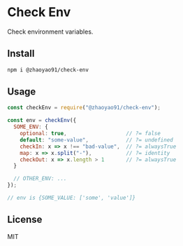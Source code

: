 # Check Env

Check environment variables.

## Install

```bash
npm i @zhaoyao91/check-env
```

## Usage

```js
const checkEnv = require("@zhaoyao91/check-env");

const env = checkEnv({
  SOME_ENV: {
    optional: true,                   // ?= false
    default: "some-value",            // ?= undefined
    checkIn: x => x !== "bad-value",  // ?= alwaysTrue
    map: x => x.split("-"),           // ?= identity
    checkOut: x => x.length > 1       // ?= alwaysTrue
  }

  // OTHER_ENV: ...
});

// env is {SOME_VALUE: ['some', 'value']}
```

## License

MIT

